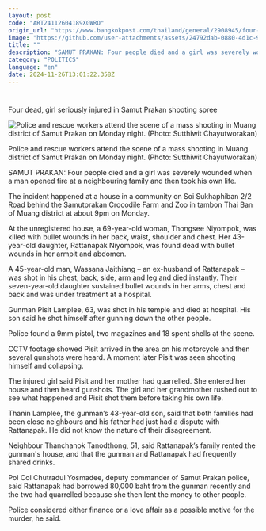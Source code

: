 ```yaml
---
layout: post
code: "ART24112604189XGWRO"
origin_url: "https://www.bangkokpost.com/thailand/general/2908945/four-dead-girl-seriously-injured-in-samut-prakan-shooting-spree"
image: "https://github.com/user-attachments/assets/24792dab-0880-4d1c-9ea3-a65c9bb3cb03"
title: ""
description: "SAMUT PRAKAN: Four people died and a girl was severely wounded when a man opened fire at a neighbouring family and then took his own life."
category: "POLITICS"
language: "en"
date: 2024-11-26T13:01:22.358Z
---
```


# 

Four dead, girl seriously injured in Samut Prakan shooting spree

![Police and rescue workers attend the scene of a mass shooting in Muang district of Samut Prakan on Monday night. (Photo: Sutthiwit Chayutworakan)](https://github.com/user-attachments/assets/8b61968d-855c-4e70-9e5c-47152b5c63b1)

Police and rescue workers attend the scene of a mass shooting in Muang district of Samut Prakan on Monday night. (Photo: Sutthiwit Chayutworakan)

SAMUT PRAKAN: Four people died and a girl was severely wounded when a man opened fire at a neighbouring family and then took his own life.

The incident happened at a house in a community on Soi Sukhaphiban 2/2 Road behind the Samutprakan Crocodile Farm and Zoo in tambon Thai Ban of Muang district at about 9pm on Monday.

At the unregistered house, a 69-year-old woman, Thongsee Niyompok, was killed with bullet wounds in her back, waist, shoulder and chest. Her 43-year-old daughter, Rattanapak Niyompok, was found dead with bullet wounds in her armpit and abdomen.

A 45-year-old man, Wassana Jaithiang – an ex-husband of Rattanapak – was shot in his chest, back, side, arm and leg and died instantly. Their seven-year-old daughter sustained bullet wounds in her arms, chest and back and was under treatment at a hospital.

Gunman Pisit Lamplee, 63, was shot in his temple and died at hospital. His son said he shot himself after gunning down the other people.

Police found a 9mm pistol, two magazines and 18 spent shells at the scene.

CCTV footage showed Pisit arrived in the area on his motorcycle and then several gunshots were heard. A moment later Pisit was seen shooting himself and collapsing.

The injured girl said Pisit and her mother had quarrelled. She entered her house and then heard gunshots. The girl and her grandmother rushed out to see what happened and Pisit shot them before taking his own life.

Thanin Lamplee, the gunman’s 43-year-old son, said that both families had been close neighbours and his father had just had a dispute with Rattanapak. He did not know the nature of their disagreement.

Neighbour Thanchanok Tanodthong, 51, said Rattanapak’s family rented the gunman's house, and that the gunman and Rattanapak had frequently shared drinks.

Pol Col Chutradul Yosmadee, deputy commander of Samut Prakan police, said Rattanapak had borrowed 80,000 baht from the gunman recently and the two had quarrelled because she then lent the money to other people.

Police considered either finance or a love affair as a possible motive for the murder, he said.